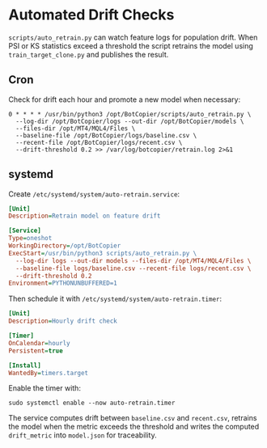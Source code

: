 # Automated Drift Checks

`scripts/auto_retrain.py` can watch feature logs for population drift. When
PSI or KS statistics exceed a threshold the script retrains the model using
`train_target_clone.py` and publishes the result.

## Cron

Check for drift each hour and promote a new model when necessary:

```cron
0 * * * * /usr/bin/python3 /opt/BotCopier/scripts/auto_retrain.py \
  --log-dir /opt/BotCopier/logs --out-dir /opt/BotCopier/models \
  --files-dir /opt/MT4/MQL4/Files \
  --baseline-file /opt/BotCopier/logs/baseline.csv \
  --recent-file /opt/BotCopier/logs/recent.csv \
  --drift-threshold 0.2 >> /var/log/botcopier/retrain.log 2>&1
```

## systemd

Create `/etc/systemd/system/auto-retrain.service`:

```ini
[Unit]
Description=Retrain model on feature drift

[Service]
Type=oneshot
WorkingDirectory=/opt/BotCopier
ExecStart=/usr/bin/python3 scripts/auto_retrain.py \
  --log-dir logs --out-dir models --files-dir /opt/MT4/MQL4/Files \
  --baseline-file logs/baseline.csv --recent-file logs/recent.csv \
  --drift-threshold 0.2
Environment=PYTHONUNBUFFERED=1
```

Then schedule it with `/etc/systemd/system/auto-retrain.timer`:

```ini
[Unit]
Description=Hourly drift check

[Timer]
OnCalendar=hourly
Persistent=true

[Install]
WantedBy=timers.target
```

Enable the timer with:

```
sudo systemctl enable --now auto-retrain.timer
```

The service computes drift between `baseline.csv` and `recent.csv`, retrains the
model when the metric exceeds the threshold and writes the computed
`drift_metric` into `model.json` for traceability.
